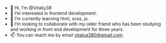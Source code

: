- 👋 Hi, I’m @Vitaliy38
- 👀 I’m interested in frontend development.
- 🌱 I’m currently learning html, scss, js.
- 💞️ I’m looking to collaborate with my older friend who has been studying and working in front end development for three years.
- 📫 You can reach me by email vitalua380@gmail.com.

<!---
Vitaliy38/Vitaliy38 is a ✨ special ✨ repository because its `README.md` (this file) appears on your GitHub profile.
You can click the Preview link to take a look at your changes.
--->
